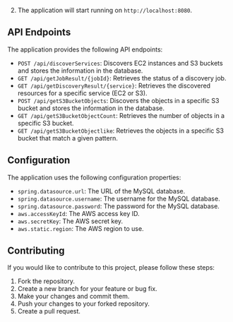 2. The application will start running on `http://localhost:8080`.

## API Endpoints
The application provides the following API endpoints:

- `POST /api/discoverServices`: Discovers EC2 instances and S3 buckets and stores the information in the database.
- `GET /api/getJobResult/{jobId}`: Retrieves the status of a discovery job.
- `GET /api/getDiscoveryResult/{service}`: Retrieves the discovered resources for a specific service (EC2 or S3).
- `POST /api/getS3BucketObjects`: Discovers the objects in a specific S3 bucket and stores the information in the database.
- `GET /api/getS3BucketObjectCount`: Retrieves the number of objects in a specific S3 bucket.
- `GET /api/getS3BucketObjectlike`: Retrieves the objects in a specific S3 bucket that match a given pattern.

## Configuration
The application uses the following configuration properties:

- `spring.datasource.url`: The URL of the MySQL database.
- `spring.datasource.username`: The username for the MySQL database.
- `spring.datasource.password`: The password for the MySQL database.
- `aws.accessKeyId`: The AWS access key ID.
- `aws.secretKey`: The AWS secret key.
- `aws.static.region`: The AWS region to use.

## Contributing
If you would like to contribute to this project, please follow these steps:

1. Fork the repository.
2. Create a new branch for your feature or bug fix.
3. Make your changes and commit them.
4. Push your changes to your forked repository.
5. Create a pull request.
